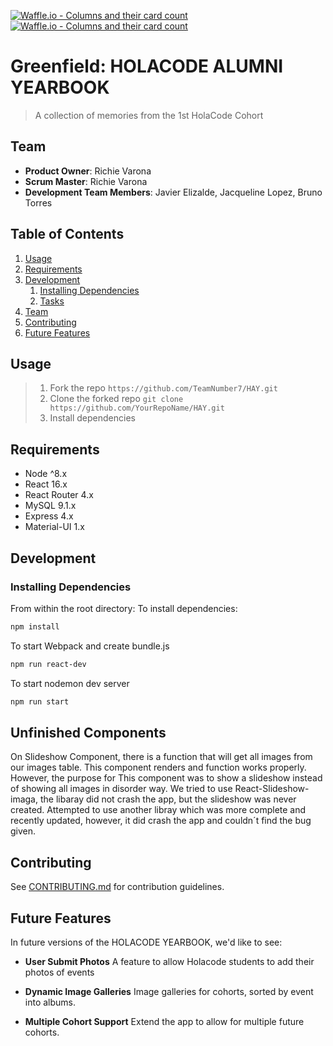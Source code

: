 [![Waffle.io - Columns and their card count](https://badge.waffle.io/Fachada/HAY.png?columns=all)](https://waffle.io/Fachada/HAY?utm_source=badge)
[![Waffle.io - Columns and their card count](https://badge.waffle.io/JorgeC0218/HAY.png?columns=all)](https://waffle.io/JorgeC0218/HAY?utm_source=badge)
# Greenfield: HOLACODE ALUMNI YEARBOOK

> A collection of memories from the 1st HolaCode Cohort

## Team

  - __Product Owner__: Richie Varona
  - __Scrum Master__: Richie Varona
  - __Development Team Members__: Javier Elizalde, Jacqueline Lopez, Bruno Torres

## Table of Contents

1. [Usage](#Usage)
1. [Requirements](#requirements)
1. [Development](#development)
    1. [Installing Dependencies](#installing-dependencies)
    1. [Tasks](#tasks)
1. [Team](#team)
1. [Contributing](#contributing)
1. [Future Features](#future-features)

## Usage

> 1. Fork the repo `https://github.com/TeamNumber7/HAY.git`
> 2. Clone the forked repo `git clone https://github.com/YourRepoName/HAY.git`
> 3. Install dependencies

## Requirements

- Node ^8.x
- React 16.x
- React Router 4.x
- MySQL 9.1.x
- Express 4.x
- Material-UI 1.x

## Development

### Installing Dependencies

From within the root directory:
To install dependencies:
```sh
npm install
```
To start Webpack and create bundle.js
```sh
npm run react-dev
```
To start nodemon dev server
```sh
npm run start
```

## Unfinished Components

On Slideshow Component, there is a function that will get all images from our images table. This component renders and function works properly. However, the purpose for This component was to show a slideshow instead of showing all images in disorder way. We
tried to use React-Slideshow-imaga, the libaray did not crash the app, but the slideshow was never created. Attempted to use another libray which was more complete and recently updated, however, it did crash the app and couldn´t find the bug given. 

## Contributing

See [CONTRIBUTING.md](https://github.com/unexpected-lion/ourglass/blob/master/contributing.md) for contribution guidelines.

## Future Features

In future versions of the HOLACODE YEARBOOK, we'd like to see:

- __User Submit Photos__
A feature to allow Holacode students to add their photos of events

- __Dynamic Image Galleries__
Image galleries for cohorts, sorted by event into albums.

- __Multiple Cohort Support__
Extend the app to allow for multiple future cohorts.

